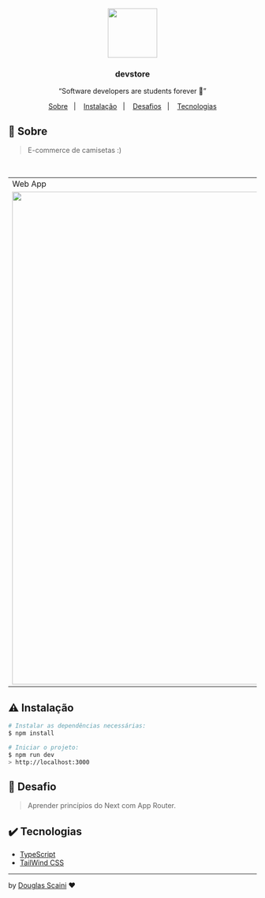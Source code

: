 <h1 align="center"><img src=".github/icon.png" width="100px"/></h1>

<h3 align="center">devstore</h3>

<p align="center">“Software developers are students forever 🧠”</p>

<p align="center">
  <a href="#about">Sobre</a>&nbsp;&nbsp;&nbsp;|&nbsp;&nbsp;&nbsp;
  <a href="#install">Instalação</a>&nbsp;&nbsp;&nbsp;|&nbsp;&nbsp;&nbsp;
  <a href="#challenge">Desafios</a>&nbsp;&nbsp;&nbsp;|&nbsp;&nbsp;&nbsp;
  <a href="#technologies">Tecnologias</a>
</p>

## :speech_balloon: Sobre <a name="about"></a>

> E-commerce de camisetas :)

<br />
<table>
  <tr>
    <td colspan="1">Web App</td>
  </tr>
  <tr>
    <td><img src=".github/home.png" width="1000px" /></td></td>
  </tr>
</table>

## :warning: Instalação <a name="install"></a>

```bash
# Instalar as dependências necessárias:
$ npm install

# Iniciar o projeto:
$ npm run dev
> http://localhost:3000

```

## :triangular_flag_on_post: Desafio <a name="challenge"></a>

> Aprender princípios do Next com App Router.

## :heavy_check_mark: Tecnologias <a name="technologies"></a>

-   [TypeScript](https://www.typescriptlang.org/)
-   [TailWind CSS](https://tailwindcss.com/)

---

by [Douglas Scaini](https://www.github.com/douglasscaini) ❤️
